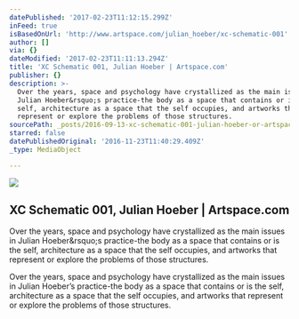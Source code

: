 ```yaml
---
datePublished: '2017-02-23T11:12:15.299Z'
inFeed: true
isBasedOnUrl: 'http://www.artspace.com/julian_hoeber/xc-schematic-001'
author: []
via: {}
dateModified: '2017-02-23T11:11:13.294Z'
title: 'XC Schematic 001, Julian Hoeber | Artspace.com'
publisher: {}
description: >-
  Over the years, space and psychology have crystallized as the main issues in
  Julian Hoeber&rsquo;s practice-the body as a space that contains or is the
  self, architecture as a space that the self occupies, and artworks that
  represent or explore the problems of those structures.
sourcePath: _posts/2016-09-13-xc-schematic-001-julian-hoeber-or-artspacecom.md
starred: false
datePublishedOriginal: '2016-11-23T11:40:29.409Z'
_type: MediaObject

---
```

<article style=""><img src="https://imgflo.herokuapp.com/graph/2b2431f8e7ba7b0/c24936cc63d97e661c1d9d8cae41f211/noop.jpg?input=http%3A%2F%2Fd5wt70d4gnm1t.cloudfront.net%2Fmedia%2Fa-s%2Fartworks%2Fjulian-hoeber%2F27379-695485644555%2Fjulian-hoeber-xc-schematic-001-320x240.jpg" /><h1>XC Schematic 001, Julian Hoeber | Artspace.com</h1><p>Over the years, space and psychology have crystallized as the main issues in Julian Hoeber&amp;rsquo;s practice-the body as a space that contains or is the self, architecture as a space that the self occupies, and artworks that represent or explore the problems of those structures.</p></article>

Over the years, space and psychology have crystallized as the main issues in Julian Hoeber&rsquo;s practice-the body as a space that contains or is the self, architecture as a space that the self occupies, and artworks that represent or explore the problems of those structures.